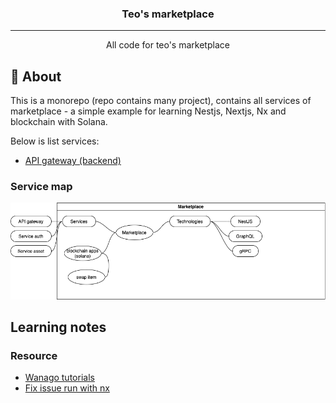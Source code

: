 <h3 align="center">Teo's marketplace</h3>

---

<p align="center">
  All code for teo's marketplace
</p>


## 🧐 About <a name = "about"></a>
This is a monorepo (repo contains many project), contains all services of marketplace - a simple example for learning Nestjs, Nextjs, Nx and blockchain with Solana.

Below is list services:
- [API gateway (backend)](assets/docs/api-gateway/README.md)

### Service map
![](assets/flow-charts/overview.drawio.png)

## Learning notes


### Resource
- [Wanago tutorials](https://wanago.io/2020/06/01/api-nestjs-error-handling-validation/)
- [Fix issue run with nx](https://github.com/nrwl/nx/issues/9168)
